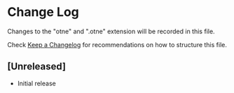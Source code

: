 # Change Log

Changes to the "otne" and ".otne" extension will be recorded in this file.

Check [Keep a Changelog](http://keepachangelog.com/) for recommendations on how to structure this file.

## [Unreleased]

- Initial release